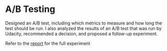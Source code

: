 # A/B Testing

Designed an A/B test, including which metrics to measure and how long the test should be run. 
I also analyzed the results of an A/B test that was run by Udacity, recommended a decision, and proposed a follow-up experiment.

Refer to the [report](Report.pdf) for the full experiment
